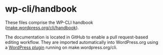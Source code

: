 wp-cli/handbook
===============

These files comprise the WP-CLI handbook ([make.wordpress.org/cli/handbook](https://make.wordpress.org/cli/handbook/)).

The documentation is located in GitHub to enable a pull request-based editing workflow. They are imported automatically into WordPress.org using a [WordPress plugin](https://meta.trac.wordpress.org/browser/sites/trunk/wordpress.org/public_html/wp-content/plugins/wporg-cli/inc/class-markdown-import.php) running on make.wordpress.org/cli.
